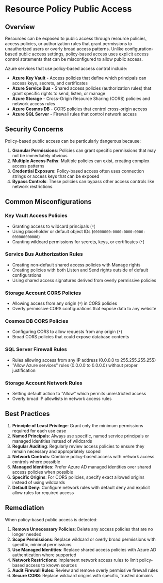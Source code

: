 # Resource Policy Public Access

## Overview

Resources can be exposed to public access through resource policies, access policies, or authorization rules that grant permissions to unauthorized users or overly broad access patterns. Unlike configuration-based public access settings, policy-based access uses explicit access control statements that can be misconfigured to allow public access.

Azure services that use policy-based access control include:

- **Azure Key Vault** - Access policies that define which principals can access keys, secrets, and certificates
- **Azure Service Bus** - Shared access policies (authorization rules) that grant specific rights to send, listen, or manage
- **Azure Storage** - Cross-Origin Resource Sharing (CORS) policies and network access rules
- **Azure Cosmos DB** - CORS policies that control cross-origin access
- **Azure SQL Server** - Firewall rules that control network access

## Security Concerns

Policy-based public access can be particularly dangerous because:

1. **Granular Permissions**: Policies can grant specific permissions that may not be immediately obvious
2. **Multiple Access Paths**: Multiple policies can exist, creating complex access patterns
3. **Credential Exposure**: Policy-based access often uses connection strings or access keys that can be exposed
4. **Bypass Controls**: These policies can bypass other access controls like network restrictions

## Common Misconfigurations

### Key Vault Access Policies
- Granting access to wildcard principals (`*`)
- Using placeholder or default object IDs (`00000000-0000-0000-0000-000000000000`) 
- Granting wildcard permissions for secrets, keys, or certificates (`*`)

### Service Bus Authorization Rules
- Creating non-default shared access policies with Manage rights
- Creating policies with both Listen and Send rights outside of default configurations
- Using shared access signatures derived from overly permissive policies

### Storage Account CORS Policies
- Allowing access from any origin (`*`) in CORS policies
- Overly permissive CORS configurations that expose data to any website

### Cosmos DB CORS Policies  
- Configuring CORS to allow requests from any origin (`*`)
- Broad CORS policies that could expose database contents

### SQL Server Firewall Rules
- Rules allowing access from any IP address (0.0.0.0 to 255.255.255.255)
- "Allow Azure services" rules (0.0.0.0 to 0.0.0.0) without proper justification

### Storage Account Network Rules
- Setting default action to "Allow" which permits unrestricted access
- Overly broad IP allowlists in network access rules

## Best Practices

1. **Principle of Least Privilege**: Grant only the minimum permissions required for each use case
2. **Named Principals**: Always use specific, named service principals or managed identities instead of wildcards
3. **Regular Auditing**: Regularly review access policies to ensure they remain necessary and appropriately scoped
4. **Network Controls**: Combine policy-based access with network access controls where possible
5. **Managed Identities**: Prefer Azure AD managed identities over shared access policies when possible
6. **Specific Origins**: For CORS policies, specify exact allowed origins instead of using wildcards
7. **Default Deny**: Configure network rules with default deny and explicit allow rules for required access

## Remediation

When policy-based public access is detected:

1. **Remove Unnecessary Policies**: Delete any access policies that are no longer needed
2. **Scope Permissions**: Replace wildcard or overly broad permissions with specific, minimal permissions
3. **Use Managed Identities**: Replace shared access policies with Azure AD authentication where supported
4. **Network Restrictions**: Implement network access rules to limit policy-based access to known sources
5. **Audit Firewall Rules**: Review and remove overly permissive firewall rules
6. **Secure CORS**: Replace wildcard origins with specific, trusted domains 